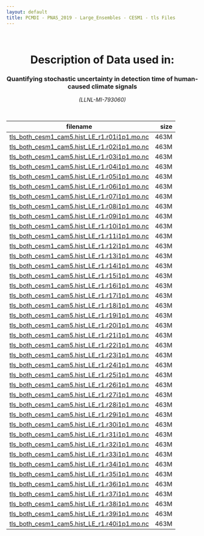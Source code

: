 ```yaml
---
layout: default
title: PCMDI - PNAS_2019 - Large_Ensembles - CESM1 - tls Files
---
```


<br>
<center>
    <p>
        <h1>Description of Data used in:</h1>
        <h3>Quantifying stochastic uncertainty in detection time of human-caused climate signals</h3>
    </p>
    <p><em>(LLNL-MI-793060)</em></p>
</center>
<br>

filename | size
   ---   | ---:
[tls_both_cesm1_cam5.hist_LE_r1.r01i1p1.mo.nc]({{site.baseurl}}/climate-data/PNAS_2019/Large_Ensembles/CESM1/tls/tls_both_cesm1_cam5.hist_LE_r1.r01i1p1.mo.nc) | 463M
[tls_both_cesm1_cam5.hist_LE_r1.r02i1p1.mo.nc]({{site.baseurl}}/climate-data/PNAS_2019/Large_Ensembles/CESM1/tls/tls_both_cesm1_cam5.hist_LE_r1.r02i1p1.mo.nc) | 463M
[tls_both_cesm1_cam5.hist_LE_r1.r03i1p1.mo.nc]({{site.baseurl}}/climate-data/PNAS_2019/Large_Ensembles/CESM1/tls/tls_both_cesm1_cam5.hist_LE_r1.r03i1p1.mo.nc) | 463M
[tls_both_cesm1_cam5.hist_LE_r1.r04i1p1.mo.nc]({{site.baseurl}}/climate-data/PNAS_2019/Large_Ensembles/CESM1/tls/tls_both_cesm1_cam5.hist_LE_r1.r04i1p1.mo.nc) | 463M
[tls_both_cesm1_cam5.hist_LE_r1.r05i1p1.mo.nc]({{site.baseurl}}/climate-data/PNAS_2019/Large_Ensembles/CESM1/tls/tls_both_cesm1_cam5.hist_LE_r1.r05i1p1.mo.nc) | 463M
[tls_both_cesm1_cam5.hist_LE_r1.r06i1p1.mo.nc]({{site.baseurl}}/climate-data/PNAS_2019/Large_Ensembles/CESM1/tls/tls_both_cesm1_cam5.hist_LE_r1.r06i1p1.mo.nc) | 463M
[tls_both_cesm1_cam5.hist_LE_r1.r07i1p1.mo.nc]({{site.baseurl}}/climate-data/PNAS_2019/Large_Ensembles/CESM1/tls/tls_both_cesm1_cam5.hist_LE_r1.r07i1p1.mo.nc) | 463M
[tls_both_cesm1_cam5.hist_LE_r1.r08i1p1.mo.nc]({{site.baseurl}}/climate-data/PNAS_2019/Large_Ensembles/CESM1/tls/tls_both_cesm1_cam5.hist_LE_r1.r08i1p1.mo.nc) | 463M
[tls_both_cesm1_cam5.hist_LE_r1.r09i1p1.mo.nc]({{site.baseurl}}/climate-data/PNAS_2019/Large_Ensembles/CESM1/tls/tls_both_cesm1_cam5.hist_LE_r1.r09i1p1.mo.nc) | 463M
[tls_both_cesm1_cam5.hist_LE_r1.r10i1p1.mo.nc]({{site.baseurl}}/climate-data/PNAS_2019/Large_Ensembles/CESM1/tls/tls_both_cesm1_cam5.hist_LE_r1.r10i1p1.mo.nc) | 463M
[tls_both_cesm1_cam5.hist_LE_r1.r11i1p1.mo.nc]({{site.baseurl}}/climate-data/PNAS_2019/Large_Ensembles/CESM1/tls/tls_both_cesm1_cam5.hist_LE_r1.r11i1p1.mo.nc) | 463M
[tls_both_cesm1_cam5.hist_LE_r1.r12i1p1.mo.nc]({{site.baseurl}}/climate-data/PNAS_2019/Large_Ensembles/CESM1/tls/tls_both_cesm1_cam5.hist_LE_r1.r12i1p1.mo.nc) | 463M
[tls_both_cesm1_cam5.hist_LE_r1.r13i1p1.mo.nc]({{site.baseurl}}/climate-data/PNAS_2019/Large_Ensembles/CESM1/tls/tls_both_cesm1_cam5.hist_LE_r1.r13i1p1.mo.nc) | 463M
[tls_both_cesm1_cam5.hist_LE_r1.r14i1p1.mo.nc]({{site.baseurl}}/climate-data/PNAS_2019/Large_Ensembles/CESM1/tls/tls_both_cesm1_cam5.hist_LE_r1.r14i1p1.mo.nc) | 463M
[tls_both_cesm1_cam5.hist_LE_r1.r15i1p1.mo.nc]({{site.baseurl}}/climate-data/PNAS_2019/Large_Ensembles/CESM1/tls/tls_both_cesm1_cam5.hist_LE_r1.r15i1p1.mo.nc) | 463M
[tls_both_cesm1_cam5.hist_LE_r1.r16i1p1.mo.nc]({{site.baseurl}}/climate-data/PNAS_2019/Large_Ensembles/CESM1/tls/tls_both_cesm1_cam5.hist_LE_r1.r16i1p1.mo.nc) | 463M
[tls_both_cesm1_cam5.hist_LE_r1.r17i1p1.mo.nc]({{site.baseurl}}/climate-data/PNAS_2019/Large_Ensembles/CESM1/tls/tls_both_cesm1_cam5.hist_LE_r1.r17i1p1.mo.nc) | 463M
[tls_both_cesm1_cam5.hist_LE_r1.r18i1p1.mo.nc]({{site.baseurl}}/climate-data/PNAS_2019/Large_Ensembles/CESM1/tls/tls_both_cesm1_cam5.hist_LE_r1.r18i1p1.mo.nc) | 463M
[tls_both_cesm1_cam5.hist_LE_r1.r19i1p1.mo.nc]({{site.baseurl}}/climate-data/PNAS_2019/Large_Ensembles/CESM1/tls/tls_both_cesm1_cam5.hist_LE_r1.r19i1p1.mo.nc) | 463M
[tls_both_cesm1_cam5.hist_LE_r1.r20i1p1.mo.nc]({{site.baseurl}}/climate-data/PNAS_2019/Large_Ensembles/CESM1/tls/tls_both_cesm1_cam5.hist_LE_r1.r20i1p1.mo.nc) | 463M
[tls_both_cesm1_cam5.hist_LE_r1.r21i1p1.mo.nc]({{site.baseurl}}/climate-data/PNAS_2019/Large_Ensembles/CESM1/tls/tls_both_cesm1_cam5.hist_LE_r1.r21i1p1.mo.nc) | 463M
[tls_both_cesm1_cam5.hist_LE_r1.r22i1p1.mo.nc]({{site.baseurl}}/climate-data/PNAS_2019/Large_Ensembles/CESM1/tls/tls_both_cesm1_cam5.hist_LE_r1.r22i1p1.mo.nc) | 463M
[tls_both_cesm1_cam5.hist_LE_r1.r23i1p1.mo.nc]({{site.baseurl}}/climate-data/PNAS_2019/Large_Ensembles/CESM1/tls/tls_both_cesm1_cam5.hist_LE_r1.r23i1p1.mo.nc) | 463M
[tls_both_cesm1_cam5.hist_LE_r1.r24i1p1.mo.nc]({{site.baseurl}}/climate-data/PNAS_2019/Large_Ensembles/CESM1/tls/tls_both_cesm1_cam5.hist_LE_r1.r24i1p1.mo.nc) | 463M
[tls_both_cesm1_cam5.hist_LE_r1.r25i1p1.mo.nc]({{site.baseurl}}/climate-data/PNAS_2019/Large_Ensembles/CESM1/tls/tls_both_cesm1_cam5.hist_LE_r1.r25i1p1.mo.nc) | 463M
[tls_both_cesm1_cam5.hist_LE_r1.r26i1p1.mo.nc]({{site.baseurl}}/climate-data/PNAS_2019/Large_Ensembles/CESM1/tls/tls_both_cesm1_cam5.hist_LE_r1.r26i1p1.mo.nc) | 463M
[tls_both_cesm1_cam5.hist_LE_r1.r27i1p1.mo.nc]({{site.baseurl}}/climate-data/PNAS_2019/Large_Ensembles/CESM1/tls/tls_both_cesm1_cam5.hist_LE_r1.r27i1p1.mo.nc) | 463M
[tls_both_cesm1_cam5.hist_LE_r1.r28i1p1.mo.nc]({{site.baseurl}}/climate-data/PNAS_2019/Large_Ensembles/CESM1/tls/tls_both_cesm1_cam5.hist_LE_r1.r28i1p1.mo.nc) | 463M
[tls_both_cesm1_cam5.hist_LE_r1.r29i1p1.mo.nc]({{site.baseurl}}/climate-data/PNAS_2019/Large_Ensembles/CESM1/tls/tls_both_cesm1_cam5.hist_LE_r1.r29i1p1.mo.nc) | 463M
[tls_both_cesm1_cam5.hist_LE_r1.r30i1p1.mo.nc]({{site.baseurl}}/climate-data/PNAS_2019/Large_Ensembles/CESM1/tls/tls_both_cesm1_cam5.hist_LE_r1.r30i1p1.mo.nc) | 463M
[tls_both_cesm1_cam5.hist_LE_r1.r31i1p1.mo.nc]({{site.baseurl}}/climate-data/PNAS_2019/Large_Ensembles/CESM1/tls/tls_both_cesm1_cam5.hist_LE_r1.r31i1p1.mo.nc) | 463M
[tls_both_cesm1_cam5.hist_LE_r1.r32i1p1.mo.nc]({{site.baseurl}}/climate-data/PNAS_2019/Large_Ensembles/CESM1/tls/tls_both_cesm1_cam5.hist_LE_r1.r32i1p1.mo.nc) | 463M
[tls_both_cesm1_cam5.hist_LE_r1.r33i1p1.mo.nc]({{site.baseurl}}/climate-data/PNAS_2019/Large_Ensembles/CESM1/tls/tls_both_cesm1_cam5.hist_LE_r1.r33i1p1.mo.nc) | 463M
[tls_both_cesm1_cam5.hist_LE_r1.r34i1p1.mo.nc]({{site.baseurl}}/climate-data/PNAS_2019/Large_Ensembles/CESM1/tls/tls_both_cesm1_cam5.hist_LE_r1.r34i1p1.mo.nc) | 463M
[tls_both_cesm1_cam5.hist_LE_r1.r35i1p1.mo.nc]({{site.baseurl}}/climate-data/PNAS_2019/Large_Ensembles/CESM1/tls/tls_both_cesm1_cam5.hist_LE_r1.r35i1p1.mo.nc) | 463M
[tls_both_cesm1_cam5.hist_LE_r1.r36i1p1.mo.nc]({{site.baseurl}}/climate-data/PNAS_2019/Large_Ensembles/CESM1/tls/tls_both_cesm1_cam5.hist_LE_r1.r36i1p1.mo.nc) | 463M
[tls_both_cesm1_cam5.hist_LE_r1.r37i1p1.mo.nc]({{site.baseurl}}/climate-data/PNAS_2019/Large_Ensembles/CESM1/tls/tls_both_cesm1_cam5.hist_LE_r1.r37i1p1.mo.nc) | 463M
[tls_both_cesm1_cam5.hist_LE_r1.r38i1p1.mo.nc]({{site.baseurl}}/climate-data/PNAS_2019/Large_Ensembles/CESM1/tls/tls_both_cesm1_cam5.hist_LE_r1.r38i1p1.mo.nc) | 463M
[tls_both_cesm1_cam5.hist_LE_r1.r39i1p1.mo.nc]({{site.baseurl}}/climate-data/PNAS_2019/Large_Ensembles/CESM1/tls/tls_both_cesm1_cam5.hist_LE_r1.r39i1p1.mo.nc) | 463M
[tls_both_cesm1_cam5.hist_LE_r1.r40i1p1.mo.nc]({{site.baseurl}}/climate-data/PNAS_2019/Large_Ensembles/CESM1/tls/tls_both_cesm1_cam5.hist_LE_r1.r40i1p1.mo.nc) | 463M